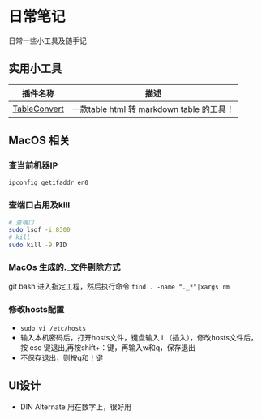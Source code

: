 # 日常笔记

日常一些小工具及随手记

## 实用小工具

| 插件名称                     | 描述             |
|---------------------------|------------------|
|[TableConvert](https://tableconvert.com/html-to-markdown)| 一款table html 转 markdown table 的工具！|

## MacOS 相关

### 查当前机器IP

```sh
ipconfig getifaddr en0
```

### 查端口占用及kill

```sh
# 查端口
sudo lsof -i:8300
# kill
sudo kill -9 PID
```

### MacOs 生成的._文件剔除方式

git bash 进入指定工程，然后执行命令 `find . -name "._*"|xargs rm`

### 修改hosts配置

-  `sudo vi /etc/hosts`
-  输入本机密码后，打开hosts文件，键盘输入 i （插入），修改hosts文件后，按 esc 键退出,再按shift+：键，再输入w和q，保存退出
-  不保存退出，则按q和！键

## UI设计

- DIN Alternate 用在数字上，很好用